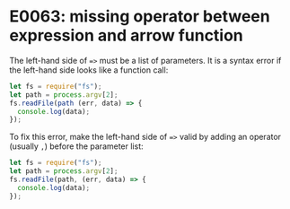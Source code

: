 # E0063: missing operator between expression and arrow function

The left-hand side of `=>` must be a list of parameters. It is a syntax error if
the left-hand side looks like a function call:

```javascript
let fs = require("fs");
let path = process.argv[2];
fs.readFile(path (err, data) => {
  console.log(data);
});
```

To fix this error, make the left-hand side of `=>` valid by adding an operator
(usually `,`) before the parameter list:

```javascript
let fs = require("fs");
let path = process.argv[2];
fs.readFile(path, (err, data) => {
  console.log(data);
});
```
